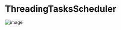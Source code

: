 # ThreadingTasksScheduler

![image](https://github.com/awesome-misc/ThreadingTasksScheduler/assets/1026479/ecadc547-5025-4ce3-97b1-27da6669ef94)


